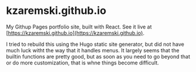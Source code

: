 # kzaremski.github.io

My Githup Pages portfolio site, built with React. See it live at  [https://kzaremski.github.io](https://kzaremski.github.io).

I tried to rebuild this using the Hugo static site generator, but did not have much luck witht the way that it handles menus.
It largely seems that the builtin functions are pretty good, but as soon as you need to go beyond that or do more customization, that is whne things become difficult.


